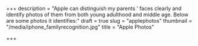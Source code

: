+++
description = "Apple can distinguish my parents ’ faces clearly and identify photos of them from both young adulthood and middle age. Below are some photos it identifies:"
draft = true
slug = "applephotos"
thumbnail = "/media/iphone_familyrecognition.jpg"
title = "Apple Photos"

+++
